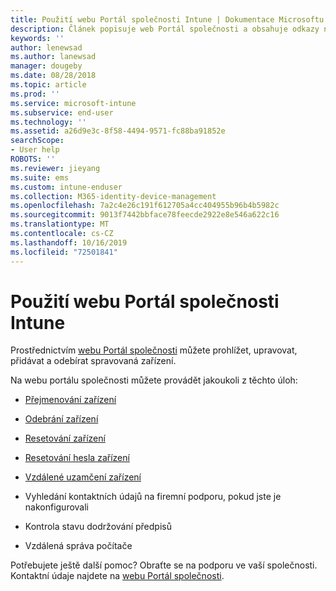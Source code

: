 ```yaml
---
title: Použití webu Portál společnosti Intune | Dokumentace Microsoftu
description: Článek popisuje web Portál společnosti a obsahuje odkazy na postupy úloh, které mohou koncoví uživatelé provádět na webu.
keywords: ''
author: lenewsad
ms.author: lanewsad
manager: dougeby
ms.date: 08/28/2018
ms.topic: article
ms.prod: ''
ms.service: microsoft-intune
ms.subservice: end-user
ms.technology: ''
ms.assetid: a26d9e3c-8f58-4494-9571-fc88ba91852e
searchScope:
- User help
ROBOTS: ''
ms.reviewer: jieyang
ms.suite: ems
ms.custom: intune-enduser
ms.collection: M365-identity-device-management
ms.openlocfilehash: 7a2c4e26c191f612705a4cc404955b96b4b5982c
ms.sourcegitcommit: 9013f7442bbface78feecde2922e8e546a622c16
ms.translationtype: MT
ms.contentlocale: cs-CZ
ms.lasthandoff: 10/16/2019
ms.locfileid: "72501841"
---
```

# <a name="using-the-intune-company-portal-website"></a>Použití webu Portál společnosti Intune
Prostřednictvím [webu Portál společnosti](https://portal.manage.microsoft.com) můžete prohlížet, upravovat, přidávat a odebírat spravovaná zařízení.

Na webu portálu společnosti můžete provádět jakoukoli z těchto úloh:

- [Přejmenování zařízení](rename-your-device-cpwebsite.md)

- [Odebrání zařízení](remove-your-device-cpwebsite.md)

- [Resetování zařízení](reset-erase-your-device-cpwebsite.md)

- [Resetování hesla zařízení](reset-your-passcode-cpwebsite.md)

- [Vzdálené uzamčení zařízení](remote-lock-your-device-cpwebsite.md)

- Vyhledání kontaktních údajů na firemní podporu, pokud jste je nakonfigurovali

- Kontrola stavu dodržování předpisů

- Vzdálená správa počítače

Potřebujete ještě další pomoc? Obraťte se na podporu ve vaší společnosti. Kontaktní údaje najdete na [webu Portál společnosti](https://go.microsoft.com/fwlink/?linkid=2010980).
